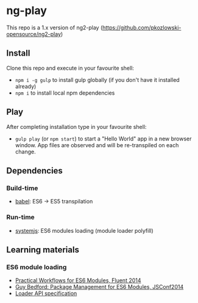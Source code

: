 ng-play
========

This repo is a 1.x version of ng2-play (https://github.com/pkozlowski-opensource/ng2-play)

## Install

Clone this repo and execute in your favourite shell:

* `npm i -g gulp` to install gulp globally (if you don't have it installed already)
* `npm i` to install local npm dependencies

## Play

After completing installation type in your favourite shell:

* `gulp play` (or `npm start`) to start a "Hello World" app in a new browser window. App files are observed and will be re-transpiled on each change.

## Dependencies

### Build-time

* [babel](https://github.com/babel/babel): ES6 -> ES5 transpilation

### Run-time

* [systemjs](https://github.com/systemjs/systemjs): ES6 modules loading (module loader polyfill)

## Learning materials

### ES6 module loading

* [Practical Workflows for ES6 Modules, Fluent 2014](https://www.youtube.com/watch?v=0VUjM-jJf2U)
* [Guy Bedford: Package Management for ES6 Modules, JSConf2014](https://www.youtube.com/watch?v=szJjsduHBQQ)
* [Loader API specification](http://whatwg.github.io/loader/)
